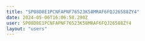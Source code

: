 ```yaml
---
title: "SP08D8E1PCNFAPNF76523K58MRAF6FQJ26588ZY4"
date: 2024-05-06T16:06:58.290Z
user: SP08D8E1PCNFAPNF76523K58MRAF6FQJ26588ZY4
layout: "users"
---
```

    